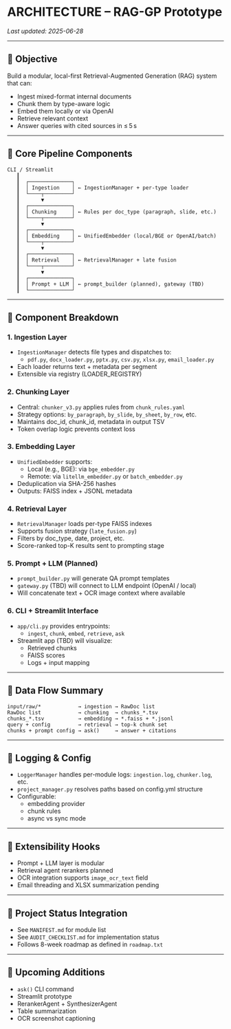 # ARCHITECTURE – RAG-GP Prototype

_Last updated: 2025-06-28_

---

## 🎯 Objective
Build a modular, local-first Retrieval-Augmented Generation (RAG) system that can:
- Ingest mixed-format internal documents
- Chunk them by type-aware logic
- Embed them locally or via OpenAI
- Retrieve relevant context
- Answer queries with cited sources in ≤ 5 s

---

## 🧱 Core Pipeline Components

```text
CLI / Streamlit
   ┃
   ┃  ┌──────────────┐
   ┃  │ Ingestion    │ ← IngestionManager + per-type loader
   ┃  └────┬─────────┘
   ┃       ▼
   ┃  ┌──────────────┐
   ┃  │ Chunking     │ ← Rules per doc_type (paragraph, slide, etc.)
   ┃  └────┬─────────┘
   ┃       ▼
   ┃  ┌──────────────┐
   ┃  │ Embedding    │ ← UnifiedEmbedder (local/BGE or OpenAI/batch)
   ┃  └────┬─────────┘
   ┃       ▼
   ┃  ┌──────────────┐
   ┃  │ Retrieval    │ ← RetrievalManager + late fusion
   ┃  └────┬─────────┘
   ┃       ▼
   ┃  ┌──────────────┐
   ┃  │ Prompt + LLM │ ← prompt_builder (planned), gateway (TBD)
   ┃  └──────────────┘
```

---

## 🧩 Component Breakdown

### 1. Ingestion Layer
- `IngestionManager` detects file types and dispatches to:
  - `pdf.py`, `docx_loader.py`, `pptx.py`, `csv.py`, `xlsx.py`, `email_loader.py`
- Each loader returns text + metadata per segment
- Extensible via registry (LOADER_REGISTRY)

### 2. Chunking Layer
- Central: `chunker_v3.py` applies rules from `chunk_rules.yaml`
- Strategy options: `by_paragraph`, `by_slide`, `by_sheet`, `by_row`, etc.
- Maintains doc_id, chunk_id, metadata in output TSV
- Token overlap logic prevents context loss

### 3. Embedding Layer
- `UnifiedEmbedder` supports:
  - Local (e.g., BGE): via `bge_embedder.py`
  - Remote: via `litellm_embedder.py` or `batch_embedder.py`
- Deduplication via SHA-256 hashes
- Outputs: FAISS index + JSONL metadata

### 4. Retrieval Layer
- `RetrievalManager` loads per-type FAISS indexes
- Supports fusion strategy (`late_fusion.py`)
- Filters by doc_type, date, project, etc.
- Score-ranked top-K results sent to prompting stage

### 5. Prompt + LLM (Planned)
- `prompt_builder.py` will generate QA prompt templates
- `gateway.py` (TBD) will connect to LLM endpoint (OpenAI / local)
- Will concatenate text + OCR image context where available

### 6. CLI + Streamlit Interface
- `app/cli.py` provides entrypoints:
  - `ingest`, `chunk`, `embed`, `retrieve`, `ask`
- Streamlit app (TBD) will visualize:
  - Retrieved chunks
  - FAISS scores
  - Logs + input mapping

---

## 🧾 Data Flow Summary

```
input/raw/*            → ingestion → RawDoc list
RawDoc list            → chunking  → chunks_*.tsv
chunks_*.tsv           → embedding → *.faiss + *.jsonl
query + config         → retrieval → top-k chunk set
chunks + prompt config → ask()     → answer + citations
```

---

## 🧪 Logging & Config
- `LoggerManager` handles per-module logs: `ingestion.log`, `chunker.log`, etc.
- `project_manager.py` resolves paths based on config.yml structure
- Configurable:
  - embedding provider
  - chunk rules
  - async vs sync mode

---

## 🧠 Extensibility Hooks
- Prompt + LLM layer is modular
- Retrieval agent rerankers planned
- OCR integration supports `image_ocr_text` field
- Email threading and XLSX summarization pending

---

## 🧰 Project Status Integration
- See `MANIFEST.md` for module list
- See `AUDIT_CHECKLIST.md` for implementation status
- Follows 8-week roadmap as defined in `roadmap.txt`

---

## 📌 Upcoming Additions
- `ask()` CLI command
- Streamlit prototype
- RerankerAgent + SynthesizerAgent
- Table summarization
- OCR screenshot captioning

